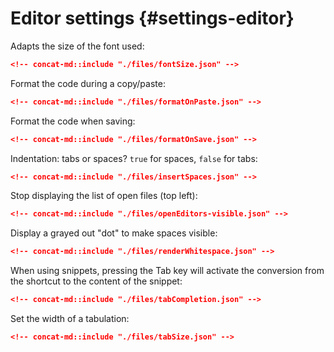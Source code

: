 # Editor settings {#settings-editor}

Adapts the size of the font used:

```json
<!-- concat-md::include "./files/fontSize.json" -->
```

Format the code during a copy/paste:

```json
<!-- concat-md::include "./files/formatOnPaste.json" -->
```

Format the code when saving:

```json
<!-- concat-md::include "./files/formatOnSave.json" -->
```

Indentation: tabs or spaces? `true` for spaces, `false` for tabs:

```json
<!-- concat-md::include "./files/insertSpaces.json" -->
```

Stop displaying the list of open files (top left):

```json
<!-- concat-md::include "./files/openEditors-visible.json" -->
```

Display a grayed out "dot" to make spaces visible:

```json
<!-- concat-md::include "./files/renderWhitespace.json" -->
```

When using snippets, pressing the Tab key will activate the conversion from the shortcut to the content of the snippet:

```json
<!-- concat-md::include "./files/tabCompletion.json" -->
```

Set the width of a tabulation:

```json
<!-- concat-md::include "./files/tabSize.json" -->
```
